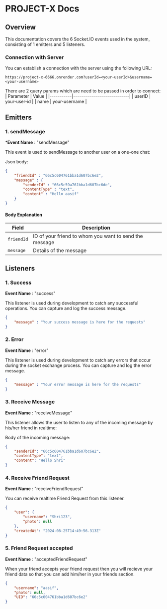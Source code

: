 # PROJECT-X Docs

## Overview

This documentation covers the 6 Socket.IO events used in the system, consisting of 1 emitters and 5 listeners.

### Connection with Server

You can establish a connection with the server using the following URL:

```
https://project-x-6666.onrender.com?userId=<your-userId>&username=<your-username>
```
There are 2 query params which are need to be passed in order to connect:
| Parameter | Value                      |
|-----------|----------------------------|
| userID    | your-user-id                     |
| name      | your-username              |


## Emitters

### 1. sendMessage

***Event Name** : "sendMessage"

This event is used to sendMessage to another user on a one-one chat:

Json body:

```json
{
    "friendId" : "66c5c604761bba1d607bc6e2",
    "message" : {
        "senderId" : "66c5c59a761bba1d607bc6de",
        "contentType" : "text",
        "content" : "Hello aasif"
    }
}
```
#### Body Explanation

| Field     | Description                                                      |
|-----------|------------------------------------------------------------------|
| `friendId`  | ID of your friend to whom you want to send the message        |
| `message`  | Details of the message  |



## Listeners

### 1. Success 
**Event Name** : "success"

This listener is used during development to catch any successful operations. You can capture and log the success message.

```json
{
    "message" : "Your success message is here for the requests"
}
```
### 2. Error 
**Event Name** : "error"

This listener is used during development to catch any errors that occur during the socket exchange process. You can capture and log the error message.

```json
{
    "message" : "Your error message is here for the requests"
}

```
### 3. Receive Message
**Event Name** : "receiveMessage"

This listener allows the user to listen to any of the incoming message by his/her friend in realtime:

Body of the incoming message:
```json
{
    "senderId": "66c5c604761bba1d607bc6e2",
    "contentType": "text",
    "content": "Hello Shri"
}
```
### 4. Receive Friend Request
**Event Name** : "receiveFriendRequest"

You can receive realtime Friend Request from this listener.

```json
{
    "user": {
        "username": "Shri123",
        "photo": null
    },
    "createdAt": "2024-08-25T14:49:56.313Z"
}
```
### 5. Friend Request accepted

**Event Name** : "acceptedFriendRequest"

When your friend accepts your friend request then you will recieve your friend data so that you can add him/her in your friends section.

```json
{
    "username": "aasif",
    "photo": null,
    "UID": "66c5c604761bba1d607bc6e2"
}
```






  
   
   
